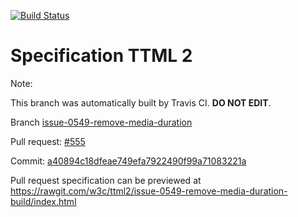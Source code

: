 [![Build Status](https://travis-ci.org/w3c/ttml2.svg?branch=issue-0549-remove-media-duration)](https://travis-ci.org/w3c/ttml2)


# Specification TTML 2


Note:


This branch was automatically built by Travis CI. <b>DO NOT EDIT</b>.


 Branch [issue-0549-remove-media-duration](https://github.com/w3c/ttml2/tree/issue-0549-remove-media-duration)


 Pull request: [#555](https://github.com/w3c/ttml2/pull/555)


 Commit: [a40894c18dfeae749efa7922490f99a71083221a](https://github.com/w3c/ttml2/commit/a40894c18dfeae749efa7922490f99a71083221a)

Pull request specification can be previewed at https://rawgit.com/w3c/ttml2/issue-0549-remove-media-duration-build/index.html



